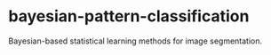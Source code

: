 # bayesian-pattern-classification
Bayesian-based statistical learning methods for image segmentation.
